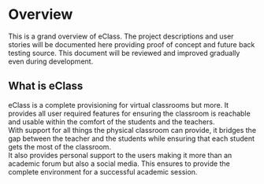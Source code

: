 # Overview

This is a grand overview of eClass. The project descriptions and user stories
will be documented here providing proof of concept and future back testing source.
This document will be reviewed and improved gradually even during development.

## What is eClass

eClass is a complete provisioning for virtual classrooms but more. It provides
all user required features for ensuring the classroom is reachable and usable
within the comfort of the students and the teachers.   
With support for all things the physical classroom can provide, it bridges the
gap between the teacher and the students while ensuring that each student gets the most
of the classroom.   
It also provides personal support to the users making it more than an academic forum but
also a social media. This ensures to provide the complete environment for a successful 
academic session.    



[//]: # (## Glossary)

[//]: # ()
[//]: # (A definition list or a glossary:)

[//]: # ()
[//]: # (First Term)

[//]: # (: This is the definition of the first term.)

[//]: # ()
[//]: # (Second Term)

[//]: # (: This is the definition of the second term.)
